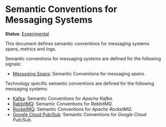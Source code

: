 <!--- Hugo front matter used to generate the website version of this page:
linkTitle: Messaging Systems
path_base_for_github_subdir:
  from: content/en/docs/specs/semconv/messaging/_index.md
  to: messaging/README.md
--->

# Semantic Conventions for Messaging Systems

**Status**: [Experimental][DocumentStatus]

This document defines semantic conventions for messaging systems spans, metrics and logs.

Semantic conventions for messaging systems are defined for the following signals:

* [Messaging Spans](messaging-spans.md): Semantic Conventions for messaging *spans*.

Technology specific semantic conventions are defined for the following messaging systems:

* [Kafka](kafka.md): Semantic Conventions for *Apache Kafka*.
* [RabbitMQ](rabbitmq.md): Semantic Conventions for *RabbitMQ*.
* [RocketMQ](rocketmq.md): Semantic Conventions for *Apache RocketMQ*.
* [Google Cloud Pub/Sub](gcp-pubsub.md): Semantic Conventions for *Google Cloud Pub/Sub*.

[DocumentStatus]: https://github.com/open-telemetry/opentelemetry-specification/tree/v1.26.0/specification/document-status.md
